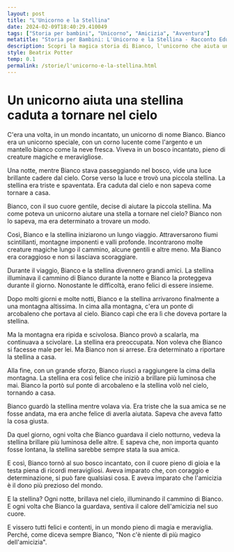 ```yaml
---
layout: post
title: "L'Unicorno e la Stellina"
date: 2024-02-09T18:40:29.410049
tags: ["Storia per bambini", "Unicorno", "Amicizia", "Avventura"]
metatitle: "Storia per Bambini: L'Unicorno e la Stellina - Racconto Educativo e Divertente"
description: Scopri la magica storia di Bianco, l'unicorno che aiuta una stellina caduta a tornare nel cielo. Un viaggio incantato pieno di coraggio, determinazione e amicizia. Perfetto per stimolare l'immaginazione dei bambini e insegnare loro il valore dell'amicizia.
style: Beatrix Potter
temp: 0.1
permalink: /storie/l'unicorno-e-la-stellina.html
---
```

# Un unicorno aiuta una stellina caduta a tornare nel cielo

C'era una volta, in un mondo incantato, un unicorno di nome Bianco. Bianco era un unicorno speciale, con un corno lucente come l'argento e un mantello bianco come la neve fresca. Viveva in un bosco incantato, pieno di creature magiche e meravigliose.

Una notte, mentre Bianco stava passeggiando nel bosco, vide una luce brillante cadere dal cielo. Corse verso la luce e trovò una piccola stellina. La stellina era triste e spaventata. Era caduta dal cielo e non sapeva come tornare a casa.

Bianco, con il suo cuore gentile, decise di aiutare la piccola stellina. Ma come poteva un unicorno aiutare una stella a tornare nel cielo? Bianco non lo sapeva, ma era determinato a trovare un modo.

Così, Bianco e la stellina iniziarono un lungo viaggio. Attraversarono fiumi scintillanti, montagne imponenti e valli profonde. Incontrarono molte creature magiche lungo il cammino, alcune gentili e altre meno. Ma Bianco era coraggioso e non si lasciava scoraggiare.

Durante il viaggio, Bianco e la stellina divennero grandi amici. La stellina illuminava il cammino di Bianco durante la notte e Bianco la proteggeva durante il giorno. Nonostante le difficoltà, erano felici di essere insieme.

Dopo molti giorni e molte notti, Bianco e la stellina arrivarono finalmente a una montagna altissima. In cima alla montagna, c'era un ponte di arcobaleno che portava al cielo. Bianco capì che era lì che doveva portare la stellina.

Ma la montagna era ripida e scivolosa. Bianco provò a scalarla, ma continuava a scivolare. La stellina era preoccupata. Non voleva che Bianco si facesse male per lei. Ma Bianco non si arrese. Era determinato a riportare la stellina a casa.

Alla fine, con un grande sforzo, Bianco riuscì a raggiungere la cima della montagna. La stellina era così felice che iniziò a brillare più luminosa che mai. Bianco la portò sul ponte di arcobaleno e la stellina volò nel cielo, tornando a casa.

Bianco guardò la stellina mentre volava via. Era triste che la sua amica se ne fosse andata, ma era anche felice di averla aiutata. Sapeva che aveva fatto la cosa giusta.

Da quel giorno, ogni volta che Bianco guardava il cielo notturno, vedeva la stellina brillare più luminosa delle altre. E sapeva che, non importa quanto fosse lontana, la stellina sarebbe sempre stata la sua amica.

E così, Bianco tornò al suo bosco incantato, con il cuore pieno di gioia e la testa piena di ricordi meravigliosi. Aveva imparato che, con coraggio e determinazione, si può fare qualsiasi cosa. E aveva imparato che l'amicizia è il dono più prezioso del mondo.

E la stellina? Ogni notte, brillava nel cielo, illuminando il cammino di Bianco. E ogni volta che Bianco la guardava, sentiva il calore dell'amicizia nel suo cuore.

E vissero tutti felici e contenti, in un mondo pieno di magia e meraviglia. Perché, come diceva sempre Bianco, "Non c'è niente di più magico dell'amicizia".

        